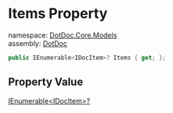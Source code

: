 ﻿# Items Property

namespace: [DotDoc\.Core\.Models](../../DotDoc.Core.Models.md)<br />
assembly: [DotDoc](../../../DotDoc.md)



```csharp
public IEnumerable<IDocItem>? Items { get; };
```

## Property Value

[IEnumerable\<IDocItem\>?](https://docs.microsoft.com/dotnet/api/System.Collections.Generic.IEnumerable-1)


